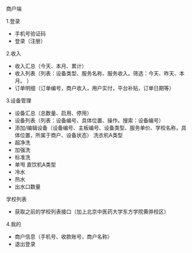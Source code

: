 商户端

1.登录
* 手机号验证码
* 登录（注册）

2.收入
* 收入汇总（今天、本月、累计）
* 收入列表（列表：设备类型、服务名称、服务收入。筛选：今天、昨天、本月。   ）
* 订单明细（订单编号，商户收入，用户实付，平台补贴，订单日期等）

3.设备管理
* 设备汇总（总数量、启用、停用）
* 设备列表（列表：设备编号、具体位置、操作。搜索：设备编号）
* 添加/编辑设备（设备编号、主板编号、设备类型、服务单价、学校名称，具体位置，所属于商户、设备状态）
洗衣机A类型
* 超净洗
* 加强洗
* 标准洗
* 单甩
直饮机A类型
* 冷水
* 热水
* 出水口数量

学校列表
* 获取之前的学校列表接口（加上北京中医药大学东方学院黄骅校区）

4.我的
* 商户信息（手机号、收款账号，商户名称）
* 退出登录